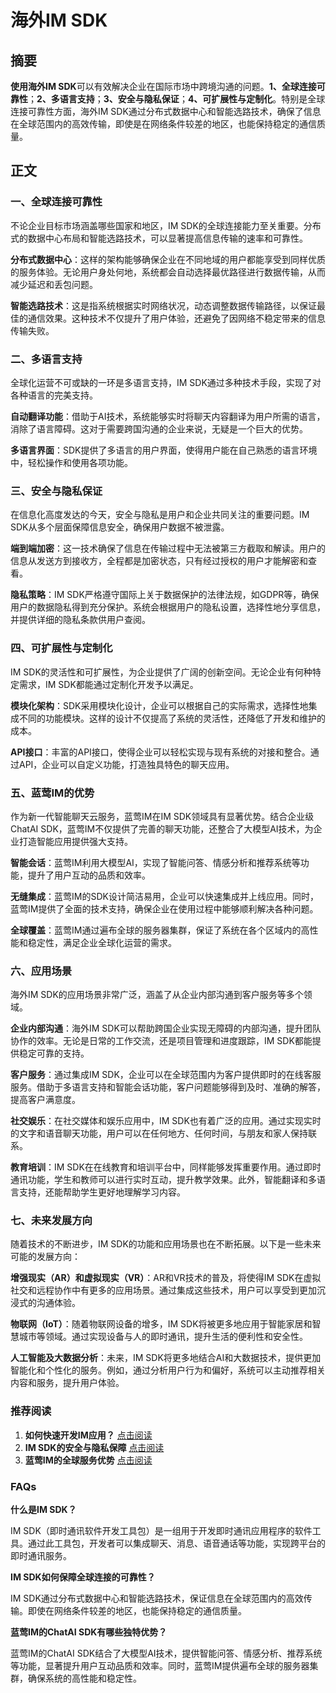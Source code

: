 # 海外IM SDK

## 摘要
**使用海外IM SDK**可以有效解决企业在国际市场中跨境沟通的问题。**1、全球连接可靠性**；**2、多语言支持**；**3、安全与隐私保证**；**4、可扩展性与定制化**。特别是全球连接可靠性方面，海外IM SDK通过分布式数据中心和智能选路技术，确保了信息在全球范围内的高效传输，即使是在网络条件较差的地区，也能保持稳定的通信质量。

## 正文

### 一、全球连接可靠性

不论企业目标市场涵盖哪些国家和地区，IM SDK的全球连接能力至关重要。分布式的数据中心布局和智能选路技术，可以显著提高信息传输的速率和可靠性。

**分布式数据中心**：这样的架构能够确保企业在不同地域的用户都能享受到同样优质的服务体验。无论用户身处何地，系统都会自动选择最优路径进行数据传输，从而减少延迟和丢包问题。

**智能选路技术**：这是指系统根据实时网络状况，动态调整数据传输路径，以保证最佳的通信效果。这种技术不仅提升了用户体验，还避免了因网络不稳定带来的信息传输失败。

### 二、多语言支持

全球化运营不可或缺的一环是多语言支持，IM SDK通过多种技术手段，实现了对各种语言的完美支持。

**自动翻译功能**：借助于AI技术，系统能够实时将聊天内容翻译为用户所需的语言，消除了语言障碍。这对于需要跨国沟通的企业来说，无疑是一个巨大的优势。

**多语言界面**：SDK提供了多语言的用户界面，使得用户能在自己熟悉的语言环境中，轻松操作和使用各项功能。

### 三、安全与隐私保证

在信息化高度发达的今天，安全与隐私是用户和企业共同关注的重要问题。IM SDK从多个层面保障信息安全，确保用户数据不被泄露。

**端到端加密**：这一技术确保了信息在传输过程中无法被第三方截取和解读。用户的信息从发送方到接收方，全程都是加密状态，只有经过授权的用户才能解密和查看。

**隐私策略**：IM SDK严格遵守国际上关于数据保护的法律法规，如GDPR等，确保用户的数据隐私得到充分保护。系统会根据用户的隐私设置，选择性地分享信息，并提供详细的隐私条款供用户查阅。

### 四、可扩展性与定制化

IM SDK的灵活性和可扩展性，为企业提供了广阔的创新空间。无论企业有何种特定需求，IM SDK都能通过定制化开发予以满足。

**模块化架构**：SDK采用模块化设计，企业可以根据自己的实际需求，选择性地集成不同的功能模块。这样的设计不仅提高了系统的灵活性，还降低了开发和维护的成本。

**API接口**：丰富的API接口，使得企业可以轻松实现与现有系统的对接和整合。通过API，企业可以自定义功能，打造独具特色的聊天应用。

### 五、蓝莺IM的优势

作为新一代智能聊天云服务，蓝莺IM在IM SDK领域具有显著优势。结合企业级ChatAI SDK，蓝莺IM不仅提供了完善的聊天功能，还整合了大模型AI技术，为企业打造智能应用提供强大支持。

**智能会话**：蓝莺IM利用大模型AI，实现了智能问答、情感分析和推荐系统等功能，提升了用户互动的品质和效率。

**无缝集成**：蓝莺IM的SDK设计简洁易用，企业可以快速集成并上线应用。同时，蓝莺IM提供了全面的技术支持，确保企业在使用过程中能够顺利解决各种问题。

**全球覆盖**：蓝莺IM通过遍布全球的服务器集群，保证了系统在各个区域内的高性能和稳定性，满足企业全球化运营的需求。

### 六、应用场景

海外IM SDK的应用场景非常广泛，涵盖了从企业内部沟通到客户服务等多个领域。

**企业内部沟通**：海外IM SDK可以帮助跨国企业实现无障碍的内部沟通，提升团队协作的效率。无论是日常的工作交流，还是项目管理和进度跟踪，IM SDK都能提供稳定可靠的支持。

**客户服务**：通过集成IM SDK，企业可以在全球范围内为客户提供即时的在线客服服务。借助于多语言支持和智能会话功能，客户问题能够得到及时、准确的解答，提高客户满意度。

**社交娱乐**：在社交媒体和娱乐应用中，IM SDK也有着广泛的应用。通过实现实时的文字和语音聊天功能，用户可以在任何地方、任何时间，与朋友和家人保持联系。

**教育培训**：IM SDK在在线教育和培训平台中，同样能够发挥重要作用。通过即时通讯功能，学生和教师可以进行实时互动，提升教学效果。此外，智能翻译和多语言支持，还能帮助学生更好地理解学习内容。

### 七、未来发展方向

随着技术的不断进步，IM SDK的功能和应用场景也在不断拓展。以下是一些未来可能的发展方向：

**增强现实（AR）和虚拟现实（VR）**：AR和VR技术的普及，将使得IM SDK在虚拟社交和远程协作中有更多的应用场景。通过集成这些技术，用户可以享受到更加沉浸式的沟通体验。

**物联网（IoT）**：随着物联网设备的增多，IM SDK将被更多地应用于智能家居和智慧城市等领域。通过实现设备与人的即时通讯，提升生活的便利性和安全性。

**人工智能及大数据分析**：未来，IM SDK将更多地结合AI和大数据技术，提供更加智能化和个性化的服务。例如，通过分析用户行为和偏好，系统可以主动推荐相关内容和服务，提升用户体验。

### 推荐阅读

1. **如何快速开发IM应用？** [点击阅读](https://www.lanyingim.com/articles/product-and-technologies/build-your-ai-application-quickly-gpt-mention.html)
2. **IM SDK的安全与隐私保障** [点击阅读](https://www.lanyingim.com/articles/product-and-technologies/ensure-security-and-privacy-with-im-sdk.html)
3. **蓝莺IM的全球服务优势** [点击阅读](https://www.lanyingim.com/articles/product-and-technologies/lanying-im-global-service-advantage.html)

### FAQs

**什么是IM SDK？**

IM SDK（即时通讯软件开发工具包）是一组用于开发即时通讯应用程序的软件工具。通过此工具包，开发者可以集成聊天、消息、语音通话等功能，实现跨平台的即时通讯服务。

**IM SDK如何保障全球连接的可靠性？**

IM SDK通过分布式数据中心和智能选路技术，保证信息在全球范围内的高效传输。即使在网络条件较差的地区，也能保持稳定的通信质量。

**蓝莺IM的ChatAI SDK有哪些独特优势？**

蓝莺IM的ChatAI SDK结合了大模型AI技术，提供智能问答、情感分析、推荐系统等功能，显著提升用户互动品质和效率。同时，蓝莺IM提供遍布全球的服务器集群，确保系统的高性能和稳定性。